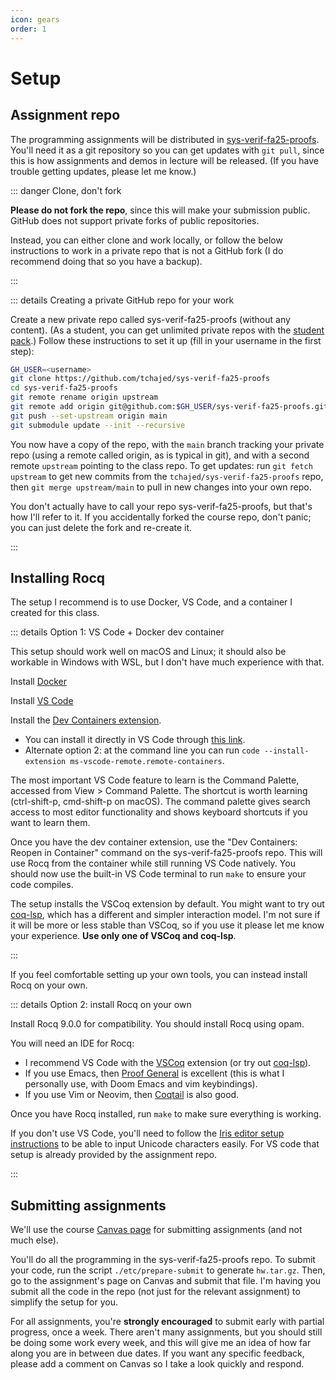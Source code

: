 ```yaml
---
icon: gears
order: 1
---
```


# Setup

## Assignment repo

The programming assignments will be distributed in [sys-verif-fa25-proofs](https://github.com/tchajed/sys-verif-fa25-proofs). You'll need it as a git repository so you can get updates with `git pull`, since this is how assignments and demos in lecture will be released. (If you have trouble getting updates, please let me know.)

::: danger Clone, don't fork

**Please do not fork the repo**, since this will make your submission public. GitHub does not support private forks of public repositories.

Instead, you can either clone and work locally, or follow the below instructions to work in a private repo that is not a GitHub fork (I do recommend doing that so you have a backup).

:::

::: details Creating a private GitHub repo for your work

Create a new private repo called sys-verif-fa25-proofs (without any content). (As a student, you can get unlimited private repos with the [student pack](https://education.github.com/pack/join).) Follow these instructions to set it up (fill in your username in the first step):

```bash
GH_USER=<username>
git clone https://github.com/tchajed/sys-verif-fa25-proofs
cd sys-verif-fa25-proofs
git remote rename origin upstream
git remote add origin git@github.com:$GH_USER/sys-verif-fa25-proofs.git
git push --set-upstream origin main
git submodule update --init --recursive
```

You now have a copy of the repo, with the `main` branch tracking your private repo (using a remote called origin, as is typical in git), and with a second remote `upstream` pointing to the class repo. To get updates: run `git fetch upstream` to get new commits from the `tchajed/sys-verif-fa25-proofs` repo, then `git merge upstream/main` to pull in new changes into your own repo.

You don't actually have to call your repo sys-verif-fa25-proofs, but that's how I'll refer to it. If you accidentally forked the course repo, don't panic; you can just delete the fork and re-create it.

:::

## Installing Rocq

The setup I recommend is to use Docker, VS Code, and a container I created for this class.

::: details Option 1: VS Code + Docker dev container

This setup should work well on macOS and Linux; it should also be workable in Windows with WSL, but I don't have much experience with that.

Install [Docker](https://www.docker.com/get-started/)

Install [VS Code](https://code.visualstudio.com/)

Install the [Dev Containers extension](https://marketplace.visualstudio.com/items?itemName=ms-vscode-remote.remote-containers).

- You can install it directly in VS Code through [this link](vscode:extension/ms-vscode-remote.remote-containers).
- Alternate option 2: at the command line you can run `code --install-extension ms-vscode-remote.remote-containers`.

The most important VS Code feature to learn is the Command Palette, accessed from View > Command Palette. The shortcut is worth learning (ctrl-shift-p, cmd-shift-p on macOS). The command palette gives search access to most editor functionality and shows keyboard shortcuts if you want to learn them.

Once you have the dev container extension, use the "Dev Containers: Reopen in Container" command on the sys-verif-fa25-proofs repo. This will use Rocq from the container while still running VS Code natively. You should now use the built-in VS Code terminal to run `make` to ensure your code compiles.

The setup installs the VSCoq extension by default. You might want to try out [coq-lsp](https://marketplace.visualstudio.com/items?itemName=ejgallego.coq-lsp), which has a different and simpler interaction model. I'm not sure if it will be more or less stable than VSCoq, so if you use it please let me know your experience. **Use only one of VSCoq and coq-lsp**.

:::

If you feel comfortable setting up your own tools, you can instead install Rocq on your own.

::: details Option 2: install Rocq on your own

Install Rocq 9.0.0 for compatibility. You should install Rocq using opam.

You will need an IDE for Rocq:

- I recommend VS Code with the [VSCoq](https://marketplace.visualstudio.com/items?itemName=maximedenes.vscoq) extension (or try out [coq-lsp](https://marketplace.visualstudio.com/items?itemName=ejgallego.coq-lsp)).
- If you use Emacs, then [Proof General](https://proofgeneral.github.io/) is excellent (this is what I personally use, with Doom Emacs and vim keybindings).
- If you use Vim or Neovim, then [Coqtail](https://github.com/whonore/Coqtail) is also good.

Once you have Rocq installed, run `make` to make sure everything is working.

If you don't use VS Code, you'll need to follow the [Iris editor setup instructions](https://gitlab.mpi-sws.org/iris/iris/-/blob/master/docs/editor.md?ref_type=heads) to be able to input Unicode characters easily. For VS code that setup is already provided by the assignment repo.

:::

## Submitting assignments

We'll use the course [Canvas page](https://canvas.wisc.edu/courses/477243) for submitting assignments (and not much else).

You'll do all the programming in the sys-verif-fa25-proofs repo. To submit your code, run the script `./etc/prepare-submit` to generate `hw.tar.gz`. Then, go to the assignment's page on Canvas and submit that file. I'm having you submit all the code in the repo (not just for the relevant assignment) to simplify the setup for you.

For all assignments, you're **strongly encouraged** to submit early with partial progress, once a week. There aren't many assignments, but you should still be doing some work every week, and this will give me an idea of how far along you are in between due dates. If you want any specific feedback, please add a comment on Canvas so I take a look quickly and respond.
